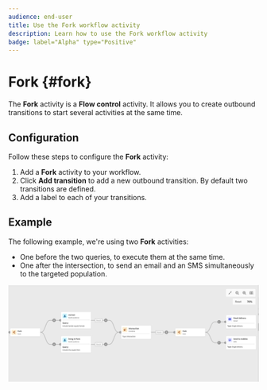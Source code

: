 ```yaml
---
audience: end-user
title: Use the Fork workflow activity
description: Learn how to use the Fork workflow activity
badge: label="Alpha" type="Positive"
---
```


# Fork {#fork}

The **Fork** activity is a **Flow control** activity. It allows you to create outbound transitions to start several activities at the same time.

## Configuration

Follow these steps to configure the **Fork** activity:

1. Add a **Fork** activity to your workflow.
1. Click **Add transition** to add a new outbound transition. By default two transitions are defined.
1. Add a label to each of your transitions. 

## Example

The following example, we're using two **Fork** activities:

* One before the two queries, to execute them at the same time.
* One after the intersection, to send an email and an SMS simultaneously to the targeted population.

![](../assets/workflow-fork-example.png)

